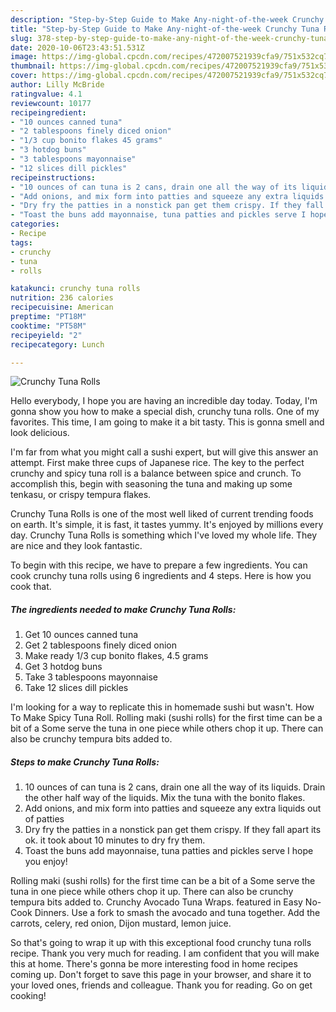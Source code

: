 ```yaml
---
description: "Step-by-Step Guide to Make Any-night-of-the-week Crunchy Tuna Rolls"
title: "Step-by-Step Guide to Make Any-night-of-the-week Crunchy Tuna Rolls"
slug: 378-step-by-step-guide-to-make-any-night-of-the-week-crunchy-tuna-rolls
date: 2020-10-06T23:43:51.531Z
image: https://img-global.cpcdn.com/recipes/472007521939cfa9/751x532cq70/crunchy-tuna-rolls-recipe-main-photo.jpg
thumbnail: https://img-global.cpcdn.com/recipes/472007521939cfa9/751x532cq70/crunchy-tuna-rolls-recipe-main-photo.jpg
cover: https://img-global.cpcdn.com/recipes/472007521939cfa9/751x532cq70/crunchy-tuna-rolls-recipe-main-photo.jpg
author: Lilly McBride
ratingvalue: 4.1
reviewcount: 10177
recipeingredient:
- "10 ounces canned tuna"
- "2 tablespoons finely diced onion"
- "1/3 cup bonito flakes 45 grams"
- "3 hotdog buns"
- "3 tablespoons mayonnaise"
- "12 slices dill pickles"
recipeinstructions:
- "10 ounces of can tuna is 2 cans, drain one all the way of its liquids. Drain the other half way of the liquids. Mix the tuna with the bonito flakes."
- "Add onions, and mix form into patties and squeeze any extra liquids out of patties"
- "Dry fry the patties in a nonstick pan get them crispy. If they fall apart its ok. it took about 10 minutes to dry fry them."
- "Toast the buns add mayonnaise, tuna patties and pickles serve I hope you enjoy!"
categories:
- Recipe
tags:
- crunchy
- tuna
- rolls

katakunci: crunchy tuna rolls 
nutrition: 236 calories
recipecuisine: American
preptime: "PT18M"
cooktime: "PT58M"
recipeyield: "2"
recipecategory: Lunch

---
```



![Crunchy Tuna Rolls](https://img-global.cpcdn.com/recipes/472007521939cfa9/751x532cq70/crunchy-tuna-rolls-recipe-main-photo.jpg)

Hello everybody, I hope you are having an incredible day today. Today, I'm gonna show you how to make a special dish, crunchy tuna rolls. One of my favorites. This time, I am going to make it a bit tasty. This is gonna smell and look delicious.

I&#39;m far from what you might call a sushi expert, but will give this answer an attempt. First make three cups of Japanese rice. The key to the perfect crunchy and spicy tuna roll is a balance between spice and crunch. To accomplish this, begin with seasoning the tuna and making up some tenkasu, or crispy tempura flakes.

Crunchy Tuna Rolls is one of the most well liked of current trending foods on earth. It's simple, it is fast, it tastes yummy. It's enjoyed by millions every day. Crunchy Tuna Rolls is something which I've loved my whole life. They are nice and they look fantastic.


To begin with this recipe, we have to prepare a few ingredients. You can cook crunchy tuna rolls using 6 ingredients and 4 steps. Here is how you cook that.

<!--inarticleads1-->

##### The ingredients needed to make Crunchy Tuna Rolls:

1. Get 10 ounces canned tuna
1. Get 2 tablespoons finely diced onion
1. Make ready 1/3 cup bonito flakes, 4.5 grams
1. Get 3 hotdog buns
1. Take 3 tablespoons mayonnaise
1. Take 12 slices dill pickles


I&#39;m looking for a way to replicate this in homemade sushi but wasn&#39;t. How To Make Spicy Tuna Roll. Rolling maki (sushi rolls) for the first time can be a bit of a Some serve the tuna in one piece while others chop it up. There can also be crunchy tempura bits added to. 

<!--inarticleads2-->

##### Steps to make Crunchy Tuna Rolls:

1. 10 ounces of can tuna is 2 cans, drain one all the way of its liquids. Drain the other half way of the liquids. Mix the tuna with the bonito flakes.
1. Add onions, and mix form into patties and squeeze any extra liquids out of patties
1. Dry fry the patties in a nonstick pan get them crispy. If they fall apart its ok. it took about 10 minutes to dry fry them.
1. Toast the buns add mayonnaise, tuna patties and pickles serve I hope you enjoy!


Rolling maki (sushi rolls) for the first time can be a bit of a Some serve the tuna in one piece while others chop it up. There can also be crunchy tempura bits added to. Crunchy Avocado Tuna Wraps. featured in Easy No-Cook Dinners. Use a fork to smash the avocado and tuna together. Add the carrots, celery, red onion, Dijon mustard, lemon juice. 

So that's going to wrap it up with this exceptional food crunchy tuna rolls recipe. Thank you very much for reading. I am confident that you will make this at home. There's gonna be more interesting food in home recipes coming up. Don't forget to save this page in your browser, and share it to your loved ones, friends and colleague. Thank you for reading. Go on get cooking!
